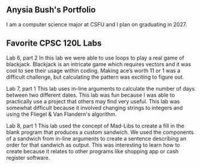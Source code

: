 
## Anysia Bush's Portfolio 

I am a computer science major at CSFU and I plan on graduating in 2027. 

## Favorite CPSC 120L Labs 

Lab 6, part 2
In this lab we were able to use loops to play a real game of blackjack.  Blackjack is an intricate game which requires vectors and it was cool to see their usage within coding. Making ace’s worth 11 or 1 was a difficult challenge, but calculating the pattern was exciting to figure out. 

Lab 7, part 1
This lab uses in-line arguments to calculate the number of days between two different dates. This lab was fun because I was able to practically use a project that others may find very useful. 
This lab was somewhat difficult because it involved changing strings to integers and using the Fliegel & Van Flandern's algorithm.

Lab 8, part 1
This lab used the concept of Mad-Libs to create a fill in the blank  program that produces a custom sandwich. We used the components of a sandwich from in-line arguments to create a sentence describing an order for that sandwich as output. This was interesting to learn how to create because it relates to other programs like shopping app or cash register software.


